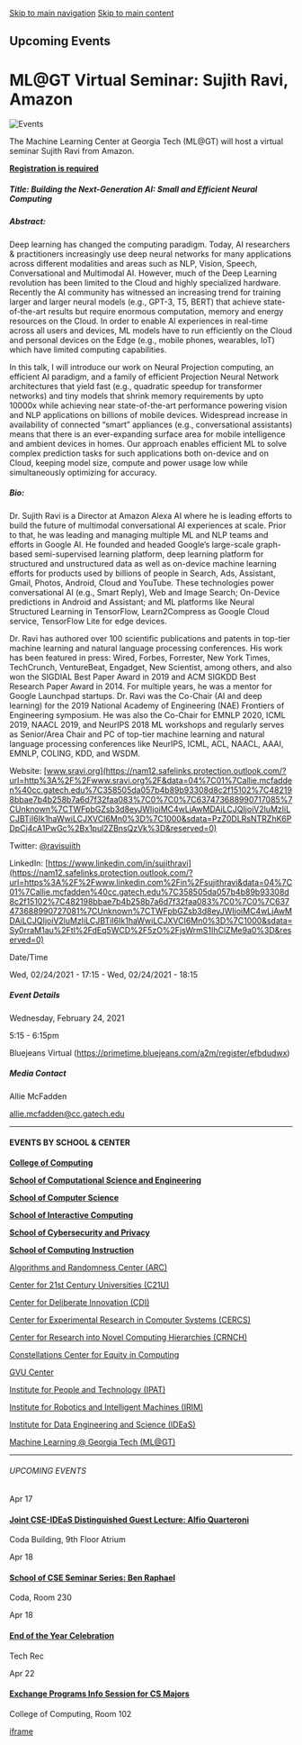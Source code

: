 [Skip to main navigation](https://www.cc.gatech.edu/events/2021/02/24/mlgt-virtual-seminar-sujith-ravi-amazon#main-navigation) [Skip to main content](https://www.cc.gatech.edu/events/2021/02/24/mlgt-virtual-seminar-sujith-ravi-amazon#main-content)

## Upcoming Events

# ML@GT Virtual Seminar: Sujith Ravi, Amazon

![Events](https://www.cc.gatech.edu/sites/default/files/default_images/external-events-default.jpg)

The Machine Learning Center at Georgia Tech (ML@GT) will host a virtual seminar Sujith Ravi from Amazon.

[**Registration is required**](https://primetime.bluejeans.com/a2m/register/efbdudwx)

##### **Title:** Building the Next-Generation AI: Small and Efficient Neural Computing

##### **Abstract:**

Deep learning has changed the computing paradigm. Today, AI researchers & practitioners increasingly use deep neural networks for many applications across different modalities and areas such as NLP, Vision, Speech, Conversational and Multimodal AI. However, much of the Deep Learning revolution has been limited to the Cloud and highly specialized hardware. Recently the AI community has witnessed an increasing trend for training larger and larger neural models (e.g., GPT-3, T5, BERT) that achieve state-of-the-art results but require enormous computation, memory and energy resources on the Cloud. In order to enable AI experiences in real-time across all users and devices, ML models have to run efficiently on the Cloud and personal devices on the Edge (e.g., mobile phones, wearables, IoT) which have limited computing capabilities.

In this talk, I will introduce our work on Neural Projection computing, an efficient AI paradigm, and a family of efficient Projection Neural Network architectures that yield fast (e.g., quadratic speedup for transformer networks) and tiny models that shrink memory requirements by upto 10000x while achieving near state-of-the-art performance powering vision and NLP applications on billions of mobile devices. Widespread increase in availability of connected “smart” appliances (e.g., conversational assistants) means that there is an ever-expanding surface area for mobile intelligence and ambient devices in homes. Our approach enables efficient ML to solve complex prediction tasks for such applications both on-device and on Cloud, keeping model size, compute and power usage low while simultaneously optimizing for accuracy.

##### **Bio:**

Dr. Sujith Ravi is a Director at Amazon Alexa AI where he is leading efforts to build the future of multimodal conversational AI experiences at scale. Prior to that, he was leading and managing multiple ML and NLP teams and efforts in Google AI. He founded and headed Google’s large-scale graph-based semi-supervised learning platform, deep learning platform for structured and unstructured data as well as on-device machine learning efforts for products used by billions of people in Search, Ads, Assistant, Gmail, Photos, Android, Cloud and YouTube. These technologies power conversational AI (e.g., Smart Reply), Web and Image Search; On-Device predictions in Android and Assistant; and ML platforms like Neural Structured Learning in TensorFlow, Learn2Compress as Google Cloud service, TensorFlow Lite for edge devices.

Dr. Ravi has authored over 100 scientific publications and patents in top-tier machine learning and natural language processing conferences. His work has been featured in press: Wired, Forbes, Forrester, New York Times, TechCrunch, VentureBeat, Engadget, New Scientist, among others, and also won the SIGDIAL Best Paper Award in 2019 and ACM SIGKDD Best Research Paper Award in 2014. For multiple years, he was a mentor for Google Launchpad startups. Dr. Ravi was the Co-Chair (AI and deep learning) for the 2019 National Academy of Engineering (NAE) Frontiers of Engineering symposium. He was also the Co-Chair for EMNLP 2020, ICML 2019, NAACL 2019, and NeurIPS 2018 ML workshops and regularly serves as Senior/Area Chair and PC of top-tier machine learning and natural language processing conferences like NeurIPS, ICML, ACL, NAACL, AAAI, EMNLP, COLING, KDD, and WSDM.

Website: [www.sravi.org](https://nam12.safelinks.protection.outlook.com/?url=http%3A%2F%2Fwww.sravi.org%2F&data=04%7C01%7Callie.mcfadden%40cc.gatech.edu%7C358505da057b4b89b93308d8c2f15102%7C482198bbae7b4b258b7a6d7f32faa083%7C0%7C0%7C637473688990717085%7CUnknown%7CTWFpbGZsb3d8eyJWIjoiMC4wLjAwMDAiLCJQIjoiV2luMzIiLCJBTiI6Ik1haWwiLCJXVCI6Mn0%3D%7C1000&sdata=PzZ0DLRsNTRZhK6PDpCj4cA1PwGc%2Bx1pul2ZBnsQzVk%3D&reserved=0)

Twitter: [@ravisujith](https://nam12.safelinks.protection.outlook.com/?url=https%3A%2F%2Ftwitter.com%2Fravisujith&data=04%7C01%7Callie.mcfadden%40cc.gatech.edu%7C358505da057b4b89b93308d8c2f15102%7C482198bbae7b4b258b7a6d7f32faa083%7C0%7C0%7C637473688990727081%7CUnknown%7CTWFpbGZsb3d8eyJWIjoiMC4wLjAwMDAiLCJQIjoiV2luMzIiLCJBTiI6Ik1haWwiLCJXVCI6Mn0%3D%7C1000&sdata=%2BEvEkOmlvdPpK4v2v1A6z8LqT2KZ3kltqQJZ3xxGxEQ%3D&reserved=0)

LinkedIn: [https://www.linkedin.com/in/sujithravi](https://nam12.safelinks.protection.outlook.com/?url=https%3A%2F%2Fwww.linkedin.com%2Fin%2Fsujithravi&data=04%7C01%7Callie.mcfadden%40cc.gatech.edu%7C358505da057b4b89b93308d8c2f15102%7C482198bbae7b4b258b7a6d7f32faa083%7C0%7C0%7C637473688990727081%7CUnknown%7CTWFpbGZsb3d8eyJWIjoiMC4wLjAwMDAiLCJQIjoiV2luMzIiLCJBTiI6Ik1haWwiLCJXVCI6Mn0%3D%7C1000&sdata=Sy0rraM1au%2Ftl%2FdEq5WCD%2F5zO%2FjsWrmS1IhClZMe9a0%3D&reserved=0)

Date/Time

Wed, 02/24/2021 - 17:15
\- Wed, 02/24/2021 - 18:15

##### Event Details

Wednesday, February 24, 2021

5:15
\- 6:15pm

Bluejeans Virtual (https://primetime.bluejeans.com/a2m/register/efbdudwx)

##### Media Contact

Allie McFadden

allie.mcfadden@cc.gatech.edu

* * *

#### EVENTS BY SCHOOL & CENTER

[**College of Computing**](https://www.cc.gatech.edu/event/group/college-computing)

[**School of Computational Science and Engineering**](https://www.cc.gatech.edu/event/group/school-computational-science-and-engineering)

[**School of Computer Science**](https://www.cc.gatech.edu/event/group/school-computer-science)

[**School of Interactive Computing**](https://www.cc.gatech.edu/event/group/school-interactive-computing)

[**School of Cybersecurity and Privacy**](https://www.cc.gatech.edu/event/group/school-cybersecurity-and-privacy)

[**School of Computing Instruction**](https://www.cc.gatech.edu/unit/school-computing-instruction)

[Algorithms and Randomness Center (ARC)](https://www.cc.gatech.edu/event/group/algorithms-and-randomness-center-arc)

[Center for 21st Century Universities (C21U)](https://www.cc.gatech.edu/event/group/center-21st-century-universities-c21u)

[Center for Deliberate Innovation (CDI)](https://www.cc.gatech.edu/event/group/center-deliberate-innovation-cdi)

[Center for Experimental Research in Computer Systems (CERCS)](https://www.cc.gatech.edu/event/group/center-experimental-research-computer-systems-cercs)

[Center for Research into Novel Computing Hierarchies (CRNCH)](https://www.cc.gatech.edu/event/group/center-research-novel-computing-hierarchies-crnch)

[Constellations Center for Equity in Computing](https://www.cc.gatech.edu/event/group/constellations-center-equity-computing)

[GVU Center](https://www.cc.gatech.edu/event/group/gvu-center)

[Institute for People and Technology (IPAT)](https://www.cc.gatech.edu/event/group/institute-people-and-technology-ipat)

[Institute for Robotics and Intelligent Machines (IRIM)](https://www.cc.gatech.edu/event/group/institute-robotics-and-intelligent-machines-irim)

[Institute for Data Engineering and Science (IDEaS)](https://www.cc.gatech.edu/event/group/institute-data-engineering-and-science-ideas)

[Machine Learning @ Georgia Tech (ML@GT)](https://www.cc.gatech.edu/event/group/machine-learning-georgia-tech-mlgt)

* * *

###### UPCOMING EVENTS

Apr 17

#### [Joint CSE-IDEaS Distinguished Guest Lecture: Alfio Quarteroni](https://www.cc.gatech.edu/events/2025/04/17/joint-cse-ideas-distinguished-guest-lecture-alfio-quarteroni)

Coda Building, 9th Floor Atrium

Apr 18

#### [School of CSE Seminar Series: Ben Raphael](https://www.cc.gatech.edu/events/2025/04/18/school-cse-seminar-series-ben-raphael)

Coda, Room 230

Apr 18

#### [End of the Year Celebration](https://www.cc.gatech.edu/events/2025/04/18/end-year-celebration)

Tech Rec

Apr 22

#### [Exchange Programs Info Session for CS Majors](https://www.cc.gatech.edu/events/2025/04/22/exchange-programs-info-session-cs-majors)

College of Computing, Room 102

[iframe](https://static.addtoany.com/menu/sm.25.html#type=core&event=load)